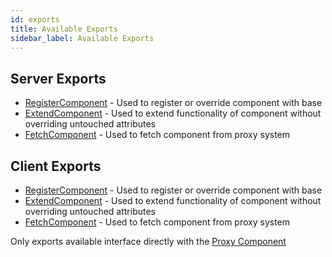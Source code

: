 ```yaml
---
id: exports
title: Available Exports
sidebar_label: Available Exports
---
```


## Server Exports
- [RegisterComponent](component.md#register-component) - Used to register or override component with base
- [ExtendComponent](component.md#extend-component) - Used to extend functionality of component without overriding untouched attributes
- [FetchComponent](component.md#fetch-component) - Used to fetch component from proxy system


## Client Exports
- [RegisterComponent](component.md#register-component) - Used to register or override component with base
- [ExtendComponent](component.md#extend-component) - Used to extend functionality of component without overriding untouched attributes
- [FetchComponent](component.md#fetch-component) - Used to fetch component from proxy system

Only exports available interface directly with the [Proxy Component](documentation/core/proxy.md)
